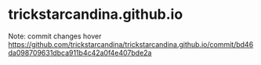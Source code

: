 # trickstarcandina.github.io

Note: commit changes hover https://github.com/trickstarcandina/trickstarcandina.github.io/commit/bd46da098709631dbca911b4c42a0f4e407bde2a
